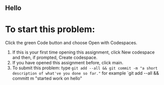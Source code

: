 ## Hello
# To start this problem:

Click the green Code button and choose Open with Codespaces.
1. If this is your first time opening this assignment, click New codespace and then, if prompted, Create codespace.
2. If you have opened this assignment before, click main.
3. To submit this problem: 
  type `git add --all && git commit -m "a short description of what've you done so far."`
  for example `git add --all && committ m "started work on hello"
